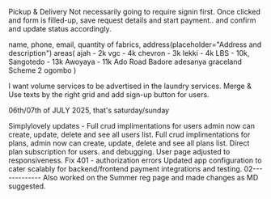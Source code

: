 Pickup & Delivery Not necessarily going to require signin first.
Once clicked and form is filled-up, save request details and start payment.. and confirm and update status accordingly.

name, phone, email, quantity of fabrics,
address(placeholder="Address and description")
 areas(
 ajah - 2k
 vgc - 4k
 chevron - 3k
 lekki - 4k
 LBS - 10k,
 Sangotedo - 13k
 Awoyaya - 11k
 Ado Road
 Badore
 adesanya
 graceland
 Scheme 2
 ogombo
 )

 <!--  -->
 I want volume services to be advertised in the laundry services.
 Merge & Use texts by the right grid and add sign-up button for users.

 06th/07th of JULY 2025, that's saturday/sunday

Simplylovely updates - 
Full crud implimentations for users admin now can create, update, delete and see all users list.
Full crud implimentations for plans, admin now can create, update, delete and see all plans list.
Direct plan subscription for users. and debugging.
User page adjusted to responsiveness. Fix 401 - authorization errors
Updated app configuration to cater scalably for backend/frontend payment integrations and testing.
02-------------
Also worked on the Summer reg page and made changes as MD suggested.
